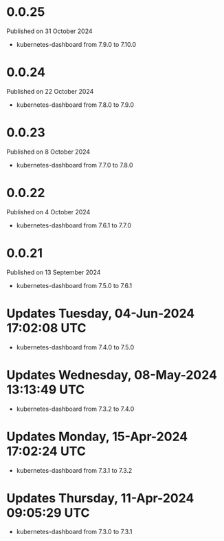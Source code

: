 # 0.0.25

Published on 31 October 2024

- kubernetes-dashboard from 7.9.0 to 7.10.0

# 0.0.24

Published on 22 October 2024

- kubernetes-dashboard from 7.8.0 to 7.9.0

# 0.0.23

Published on 8 October 2024

- kubernetes-dashboard from 7.7.0 to 7.8.0

# 0.0.22

Published on 4 October 2024

- kubernetes-dashboard from 7.6.1 to 7.7.0

# 0.0.21

Published on 13 September 2024

- kubernetes-dashboard from 7.5.0 to 7.6.1

# Updates Tuesday, 04-Jun-2024 17:02:08 UTC
- kubernetes-dashboard from 7.4.0 to 7.5.0

# Updates Wednesday, 08-May-2024 13:13:49 UTC
- kubernetes-dashboard from 7.3.2 to 7.4.0

# Updates Monday, 15-Apr-2024 17:02:24 UTC
- kubernetes-dashboard from 7.3.1 to 7.3.2

# Updates Thursday, 11-Apr-2024 09:05:29 UTC
- kubernetes-dashboard from 7.3.0 to 7.3.1

